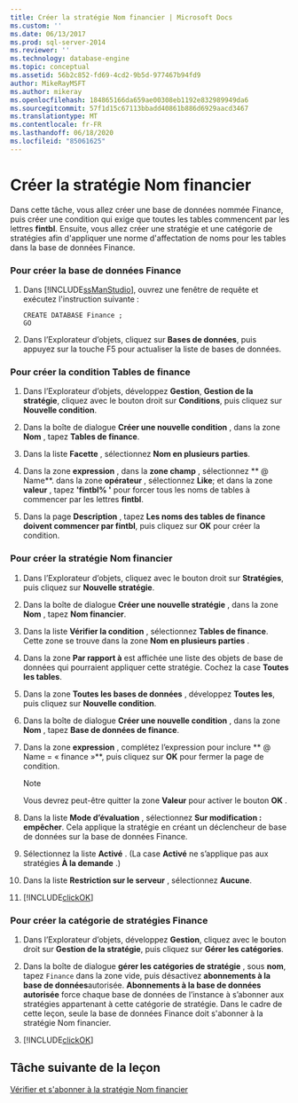 ```yaml
---
title: Créer la stratégie Nom financier | Microsoft Docs
ms.custom: ''
ms.date: 06/13/2017
ms.prod: sql-server-2014
ms.reviewer: ''
ms.technology: database-engine
ms.topic: conceptual
ms.assetid: 56b2c852-fd69-4cd2-9b5d-977467b94fd9
author: MikeRayMSFT
ms.author: mikeray
ms.openlocfilehash: 184865166da659ae00308eb1192e832989949da6
ms.sourcegitcommit: 57f1d15c67113bbadd40861b886d6929aacd3467
ms.translationtype: MT
ms.contentlocale: fr-FR
ms.lasthandoff: 06/18/2020
ms.locfileid: "85061625"
---
```

# <a name="create-the-finance-name-policy"></a>Créer la stratégie Nom financier
   Dans cette tâche, vous allez créer une base de données nommée Finance, puis créer une condition qui exige que toutes les tables commencent par les lettres **fintbl**. Ensuite, vous allez créer une stratégie et une catégorie de stratégies afin d'appliquer une norme d'affectation de noms pour les tables dans la base de données Finance.  
  
### <a name="to-create-the-finance-database"></a>Pour créer la base de données Finance  
  
1.  Dans [!INCLUDE[ssManStudio](../../includes/ssmanstudio-md.md)], ouvrez une fenêtre de requête et exécutez l'instruction suivante :  
  
    ```  
    CREATE DATABASE Finance ;  
    GO  
    ```  
  
2.  Dans l’Explorateur d’objets, cliquez sur **Bases de données**, puis appuyez sur la touche F5 pour actualiser la liste de bases de données.  
  
### <a name="to-create-the-finance-tables-condition"></a>Pour créer la condition Tables de finance  
  
1.  Dans l’Explorateur d’objets, développez **Gestion**, **Gestion de la stratégie**, cliquez avec le bouton droit sur **Conditions**, puis cliquez sur **Nouvelle condition**.  
  
2.  Dans la boîte de dialogue **Créer une nouvelle condition** , dans la zone **Nom** , tapez **Tables de finance**.  
  
3.  Dans la liste **Facette** , sélectionnez **Nom en plusieurs parties**.  
  
4.  Dans la zone **expression** , dans la **zone champ** , sélectionnez ** \@ Name**. dans la zone **opérateur** , sélectionnez **Like**; et dans la zone **valeur** , tapez **'fintbl% '** pour forcer tous les noms de tables à commencer par les lettres **fintbl**.  
  
5.  Dans la page **Description** , tapez **Les noms des tables de finance doivent commencer par fintbl**, puis cliquez sur **OK** pour créer la condition.  
  
### <a name="to-create-the-finance-name-policy"></a>Pour créer la stratégie Nom financier  
  
1.  Dans l’Explorateur d’objets, cliquez avec le bouton droit sur **Stratégies**, puis cliquez sur **Nouvelle stratégie**.  
  
2.  Dans la boîte de dialogue **Créer une nouvelle stratégie** , dans la zone **Nom** , tapez **Nom financier**.  
  
3.  Dans la liste **Vérifier la condition** , sélectionnez **Tables de finance**. Cette zone se trouve dans la zone **Nom en plusieurs parties** .  
  
4.  Dans la zone **Par rapport à** est affichée une liste des objets de base de données qui pourraient appliquer cette stratégie. Cochez la case **Toutes les tables**.  
  
5.  Dans la zone **Toutes les bases de données** , développez **Toutes les**, puis cliquez sur **Nouvelle condition**.  
  
6.  Dans la boîte de dialogue **Créer une nouvelle condition** , dans la zone **Nom** , tapez **Base de données de finance**.  
  
7.  Dans la zone **expression** , complétez l’expression pour inclure ** \@ Name = « finance »**, puis cliquez sur **OK** pour fermer la page de condition.  
  
    > [!NOTE]  
    >  Vous devrez peut-être quitter la zone **Valeur** pour activer le bouton **OK** .  
  
8.  Dans la liste **Mode d’évaluation** , sélectionnez **Sur modification : empêcher**. Cela applique la stratégie en créant un déclencheur de base de données sur la base de données Finance.  
  
9. Sélectionnez la liste **Activé** . (La case **Activé** ne s’applique pas aux stratégies **À la demande** .)  
  
10. Dans la liste **Restriction sur le serveur** , sélectionnez **Aucune**.  
  
11. [!INCLUDE[clickOK](../../includes/clickok-md.md)]  
  
### <a name="to-create-the-finance-policy-category"></a>Pour créer la catégorie de stratégies Finance  
  
1.  Dans l’Explorateur d’objets, développez **Gestion**, cliquez avec le bouton droit sur **Gestion de la stratégie**, puis cliquez sur **Gérer les catégories**.  
  
2.  Dans la boîte de dialogue **gérer les catégories de stratégie** , sous **nom**, tapez `Finance` dans la zone vide, puis désactivez **abonnements à la base de données**autorisée. **Abonnements à la base de données autorisée** force chaque base de données de l’instance à s’abonner aux stratégies appartenant à cette catégorie de stratégie. Dans le cadre de cette leçon, seule la base de données Finance doit s'abonner à la stratégie Nom financier.  
  
3.  [!INCLUDE[clickOK](../../includes/clickok-md.md)]  
  
## <a name="next-task-in-lesson"></a>Tâche suivante de la leçon  
 [Vérifier et s'abonner à la stratégie Nom financier](lesson-2-2-subscribe-to-and-check-the-finance-name-policy.md)  
  
  
